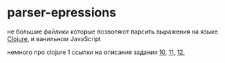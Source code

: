 # parser-epressions
не большие файлики которые позволяют парсить выражения на языке [Clojure](https://en.wikipedia.org/wiki/Clojure "ссылка на вики"), и ванильном JavaScript

немного про clojure
1 ссылки на описания задания [10](https://www.kgeorgiy.info/courses/paradigms/lectures/clojure-world.html), [11](https://www.kgeorgiy.info/courses/paradigms/lectures/clojure-objects.html), [12](https://www.kgeorgiy.info/courses/paradigms/lectures/clojure-parsing.html),
